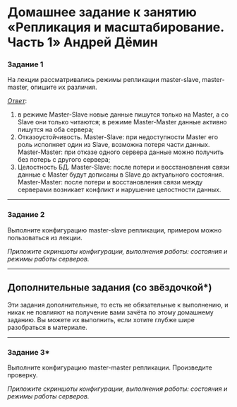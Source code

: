 # Домашнее задание к занятию «Репликация и масштабирование. Часть 1» Андрей Дёмин

### Задание 1

На лекции рассматривались режимы репликации master-slave, master-master, опишите их различия.

<ins>*Ответ*</ins>:

1) в режиме Master-Slave новые данные пишутся только на Master, а со Slave они только читаются; в режиме Master-Master данные активно пишутся на оба сервера;
2) Отказоустойчивость. Master-Slave: при недоступности Master его роль исполняет один из Slave, возможна потеря части данных. Master-Master: при отказе одного сервера данные можно получить без потерь с другого сервера;
3) Целостность БД. Master-Slave: после потери и восстановления связи данные с Master будут дописаны в Slave до актуального состояния. Master-Master: после потери и восстановления связи между серверами возникает конфликт и нарушение целостности данных.

---

### Задание 2

Выполните конфигурацию master-slave репликации, примером можно пользоваться из лекции.

*Приложите скриншоты конфигурации, выполнения работы: состояния и режимы работы серверов.*

---

## Дополнительные задания (со звёздочкой*)
Эти задания дополнительные, то есть не обязательные к выполнению, и никак не повлияют на получение вами зачёта по этому домашнему заданию. Вы можете их выполнить, если хотите глубже шире разобраться в материале.

---

### Задание 3* 

Выполните конфигурацию master-master репликации. Произведите проверку.

*Приложите скриншоты конфигурации, выполнения работы: состояния и режимы работы серверов.*
